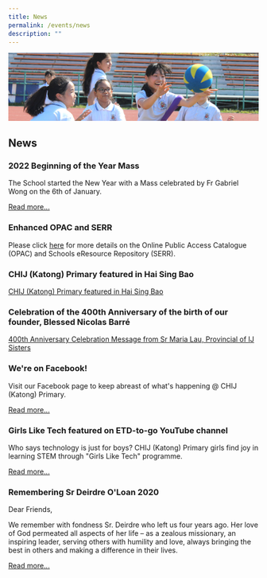 ```yaml
---
title: News
permalink: /events/news
description: ""
---
```

![](/images/subpage.jpg)

## News


### 2022 Beginning of the Year Mass


The School started the New Year with a Mass celebrated by Fr Gabriel Wong on the 6th of January.

  

[Read more...](https://staging.dv22qe1j6nsk1.amplifyapp.com/events/2022-beginning-of-the-year-mass)

### Enhanced OPAC and SERR


Please click [here](https://staging.dv22qe1j6nsk1.amplifyapp.com/events/enhanced-opac-and-serr) for more details on the Online Public Access Catalogue (OPAC) and Schools eResource Repository (SERR).

### CHIJ (Katong) Primary featured in Hai Sing Bao


[CHIJ (Katong) Primary featured in Hai Sing Bao](https://staging.dv22qe1j6nsk1.amplifyapp.com/events/chij-katong-primary-featured-in-hai-sing-bao)

### Celebration of the 400th Anniversary of the birth of our founder, Blessed Nicolas Barré


[400th Anniversary Celebration Message from Sr Maria Lau, Provincial of IJ Sisters](https://staging.dv22qe1j6nsk1.amplifyapp.com/events/celebration-of-the-400th-anniversary-of-the-birth-of-our-founder-blessed-nicolas-barr)

### We're on Facebook!


Visit our Facebook page to keep abreast of what's happening @ CHIJ (Katong) Primary.

  

[Read more...](https://staging.dv22qe1j6nsk1.amplifyapp.com/events/were-on-facebook)

### Girls Like Tech featured on ETD-to-go YouTube channel

Who says technology is just for boys? CHIJ (Katong) Primary girls find joy in learning STEM through "Girls Like Tech" programme.

  

[Read more...](https://staging.dv22qe1j6nsk1.amplifyapp.com/events/girls-like-tech-featured-on-etd-to-go-youtube-channel)

### Remembering Sr Deirdre O'Loan 2020


Dear Friends,

  

We remember with fondness Sr. Deirdre who left us four years ago. Her love of God permeated all aspects of her life – as a zealous missionary, an inspiring leader, serving others with humility and love, always bringing the best in others and making a difference in their lives.

  

[Read more...](https://staging.dv22qe1j6nsk1.amplifyapp.com/events/remembering-sr-deirdre-oloan-2020)